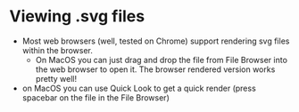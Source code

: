 # Viewing .svg files

- Most web browsers (well, tested on Chrome) support rendering svg files within the browser. 
    - On MacOS you can just drag and drop the file from File Browser into the web browser to open it. The browser rendered version works pretty well!
- on MacOS you can use Quick Look to get a quick render (press spacebar on the file in the File Browser)
    
